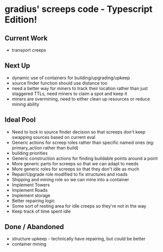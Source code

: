 # gradius' screeps code - Typescript Edition!

## Current Work
* transport creeps

## Next Up
* dynamic use of containers for building/upgrading/upkeep
* source finder function should use distance too
* need a better way for miners to track their location rather than just staggered TTLs, need miners to claim a spot and keep it
* miners are overmining, need to either clean up resources or reduce mining ability

## Ideal Pool
* Need to lock in source finder decision so that screeps don't keep swapping sources based on current eval
* Generic actions for screep roles rather than specific named ones (eg: primary_action rather than build)
* building priorities
* Generic construction actions for finding buildable points around a point
* More generic parts for screeps so that we can adapt to needs
* More generic roles for screeps so that they don't idle as much
* Repair/Upgrade role modified to fix structures and roads
* Shipping and mining role so we can mine into a container
* Implement Towers
* Implement Roads
* Implement storage
* Better repairing logic
* Some sort of resting area for idle creeps so they're not in the way
* Keep track of time spent idle

## Done / Abandoned
* structure upkeep - technically have repairing, but could be better
* container mining
